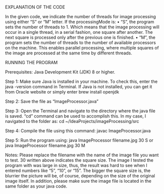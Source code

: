 EXPLANATION OF THE CODE

In the given code, we indicate the number of threads for image processing using either “S” or “M” letter. If the processingMode is:
•	“S”, the program sets the number of threads to 1. Which means that the image processing will occur in a single thread, in a serial fashion, one square after another. The next square is processed only after the previous one is finished. 
•	“M”, the program sets the number of threads to the number of available processors on the machine. This enables parallel processing, where multiple squares of the image are processed at the same time by different threads. 

RUNNING THE PROGRAM

Prerequisites: Java Development Kit (JDK) 8 or higher. 

Step 1: Make sure Java is installed in your machine. To check this, enter the java -version command in Terminal. If Java is not installed, you can get it from Oracle website or simply enter brew install openjdk

Step 2: Save the file as “ImageProcessor.java”

Step 3: Open the Terminal and navigate to the directory where the java file is saved. “cd” command can be used to accomplish this. In my case, I navigated to the folder as: cd ~/IdeaProjects/imageProcessing/src

Step 4: Compile the file using this command: javac ImageProcessor.java

Step 5: Run the program using: java ImageProcessor filename.jpg 30 S or java ImageProcessor filename.jpg 30 M

Notes: Please replace the filename with the name of the image file you want to test. 30 written above indicates the square size. The image I tested the program with was large in size, thus, the result was hard to see when I entered numbers like “5”, “10”, or “15”. The bigger the square size is, the blurrier the picture will be, of course, depending on the size of the original image itself. In addition, please make sure the image file is located in the same folder as your java code. 
